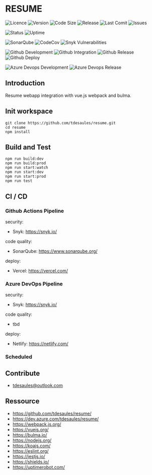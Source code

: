 # RESUME

![Licence](https://img.shields.io/github/license/tdesaules/resume?color=blue)
![Version](https://img.shields.io/github/package-json/v/tdesaules/resume?color=blue)
![Code Size](https://img.shields.io/github/languages/code-size/tdesaules/resume)
![Release](https://img.shields.io/github/v/release/tdesaules/resume?color=blue)
![Last Comit](https://img.shields.io/github/last-commit/tdesaules/resume)
![Issues](https://img.shields.io/github/issues-raw/tdesaules/resume)

![Status](https://img.shields.io/uptimerobot/status/m786436753-308971c88c0c631bb6b46c02)
![Uptime](https://img.shields.io/uptimerobot/ratio/m786436753-308971c88c0c631bb6b46c02)

![SonarQube](https://img.shields.io/sonar/quality_gate/tdesaules_resume?label=quality%20gate&logo=sonarqube&logoColor=white&server=https%3A%2F%2Fsonarcloud.io)
![CodeCov](https://img.shields.io/codecov/c/gh/tdesaules/resume?logo=codecov&logoColor=white)
![Snyk Vulnerabilities](https://img.shields.io/snyk/vulnerabilities/github/tdesaules/resume?logo=snyk&logoColor=white)

![Github Development](https://img.shields.io/github/workflow/status/tdesaules/resume/Development?label=development&logo=github-actions&logoColor=white)
![Github Integration](https://img.shields.io/github/workflow/status/tdesaules/resume/Integration?label=integration&logo=github-actions&logoColor=white)
![Github Release](https://img.shields.io/github/workflow/status/tdesaules/resume/Release?label=release&logo=github-actions&logoColor=white)
![Github Deploy](https://img.shields.io/github/workflow/status/tdesaules/resume/Deploy?label=deploy&logo=github-actions&logoColor=white)

![Azure Devops Development](https://img.shields.io/azure-devops/build/tdesaules/resume/13?label=development&logo=azure-pipelines&logoColor=white)
![Azure Devops Release](https://img.shields.io/azure-devops/build/tdesaules/1de24ddb-bfb8-43cb-827d-d5673364bbd4/14?label=release&logo=azure-pipelines&logoColor=white)

## Introduction

Resume webapp integration with vue.js webpack and bulma.

## Init workspace

```shell
git clone https://github.com/tdesaules/resume.git
cd resume
npm install
```

## Build and Test

```shell
npm run build:dev
npm run build:prod
npm run start:watch
npm run start:dev
npm run start:prod
npm run test
```

## CI / CD

### Github Actions Pipeline

security:
-   Snyk: <https://snyk.io/>

code quality:
-   SonarQube: <https://www.sonarqube.org/>

deploy:
-   Vercel: <https://vercel.com/>

### Azure DevOps Pipeline

security:
-   Snyk: <https://snyk.io/>

code quality:
-   tbd

deploy:
-   Netlify: <https://netlify.com/>

### Scheduled

## Contribute

-   tdesaules@outlook.com

## Ressource

-   <https://github.com/tdesaules/resume/>
-   <https://dev.azure.com/tdesaules/resume/>
-   <https://webpack.js.org/>
-   <https://vuejs.org/>
-   <https://bulma.io/>
-   <https://nodejs.org/>
-   <https://koajs.com/>
-   <https://eslint.org/>
-   <https://jestjs.io/>
-   <https://shields.io/>
-   <https://uptimerobot.com/>
